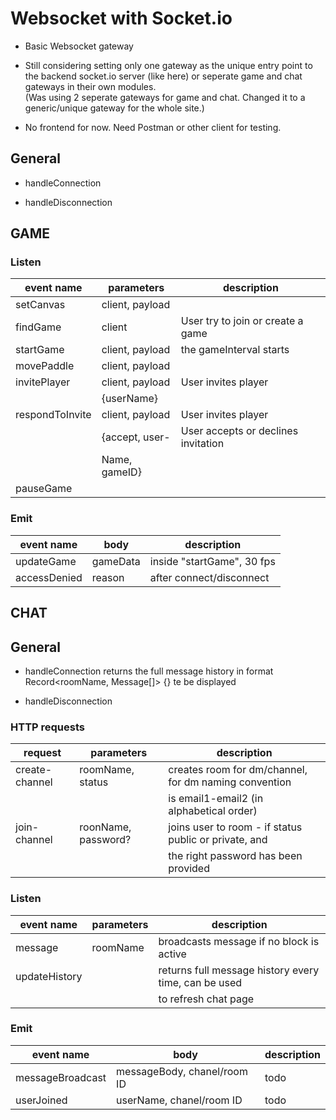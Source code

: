 # Websocket with Socket.io

- Basic Websocket gateway

- Still considering setting only one gateway as the unique entry point to the backend socket.io server (like here) or seperate game and chat gateways in their own modules.  
  (Was using 2 seperate gateways for game and chat. Changed it to a generic/unique gateway for the whole site.)

- No frontend for now. Need Postman or other client for testing.

## General

- handleConnection

- handleDisconnection

## GAME

### Listen

| event name      | parameters      | description                         |
| --------------- | --------------- | ----------------------------------- |
| setCanvas       | client, payload |                                     |
| findGame        | client          | User try to join or create a game   |
| startGame       | client, payload | the gameInterval starts             |
| movePaddle      | client, payload |
| invitePlayer    | client, payload | User invites player                 |
|                 | {userName}      |                                     |
| respondToInvite | client, payload | User invites player                 |
|                 | {accept, user-  | User accepts or declines invitation |
|                 | Name, gameID}   |
| pauseGame       |                 |                                     |

### Emit

| event name 		| body     | description                |
| ---------- 		| -------- | -------------------------- |
| updateGame 		| gameData | inside "startGame", 30 fps |
| accessDenied 	| reason	 | after connect/disconnect		|

## CHAT

## General

- handleConnection
	returns the full message history in format Record<roomName, Message[]> {} te be displayed

- handleDisconnection


### HTTP requests

| request 	          | parameters  				| description        																		|
| ------------------- | ------------------- | ----------------------------------------------------- |
| create-channel			| roomName, status		|	creates room for dm/channel, for dm naming convention	|
|											|											|	is email1-email2 (in alphabetical order)							|
| join-channel				| roonName, password?	| joins user to room - if status public or private, and |
|											|											|	the right password has been provided									|

### Listen

| event name          | parameters  				| description        																		|
| ------------------- | ------------------- | ----------------------------------------------------- |
|	message							|	roomName						| broadcasts message if no block is active							|
| updateHistory				|											| returns full message history every time, can be used  |
|											|											|	to refresh chat page																	|

### Emit

| event name       | body                        | description |
| ---------------- | --------------------------- | ----------- |
| messageBroadcast | messageBody, chanel/room ID | todo        |
| userJoined       | userName, chanel/room ID    | todo        |
